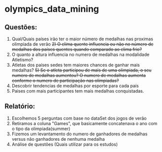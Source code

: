 # olympics_data_mining

## Questões:

1) Qual/Quais países irão ter o maior número de medalhas nas proximas olimpiada de verão 
~~2) O clima quente influencia ou não no número de medalhas dos países quentes quando comparado ao clima frio?~~
3) O quanto a altura influencia no numero de medalhas na modalidade Atletismo?
4) Atletas dos países sedes tem maiores chances de ganhar mais medalhas?
~~5) Se o atleta participou de mais de uma olimpiada, o seu numero de medalhas aumentou? O numero de medalhas aumenta conforme o numero de participação nas olimpiadas?~~
6) Descobrir tendencias de medalhas por esporte para cada país
7) Paises com mais participantes tem mais medalhas conquistadas.

## Relatório:

1) Escolhemos 5 perguntas com base no dataSet dos jogos de verão
2) Retiramos a coluna "Games", que basicamente concatenava o ano com o tipo da olimpiada(summer)
3) Fizemos um levantamento do numero de ganhadores de medalhas versus não ganhadores de nenhuma medalha
4) Análise de questões (Quais utilizar para os estudos)

